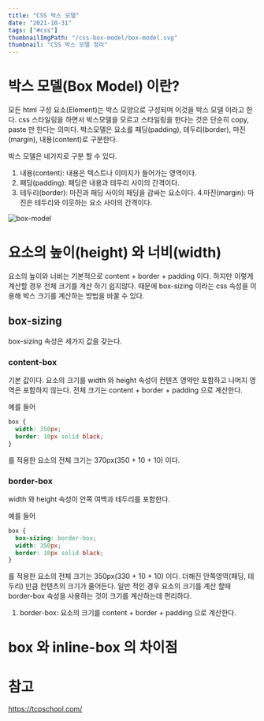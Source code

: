 ```yaml
---
title: "CSS 박스 모델"
date: "2021-10-31"
tags: ["#css"]
thumbnailImgPath: "/css-box-model/box-model.svg"
thumbnail: "CSS 박스 모델 정리"
---
```


# 박스 모델(Box Model) 이란?

모든 html 구성 요소(Element)는 박스 모양으로 구성되며 이것을 박스 모델 이라고 한다. css 스타일링을 하면서 박스모델을 모르고 스타일링을 한다는 것은 단순히 copy, paste 만 한다는 의미다. 박스모델은 요소를 패딩(padding), 테두리(border), 마진(margin), 내용(content)로 구분한다.

박스 모델은 네가지로 구분 할 수 있다.

1. 내용(content): 내용은 텍스트나 이미지가 들어가는 영역이다.
2. 패딩(padding): 패딩은 내용과 테두리 사이의 간격이다.
3. 테두리(border): 마진과 패딩 사이의 패딩을 감싸는 요소이다. 4.마진(margin): 마진은 테두리와 이웃하는 요소 사이의 간격이다.

![box-model](http://tcpschool.com/lectures/img_css_boxmodel.png)

# 요소의 높이(height) 와 너비(width)

요소의 높이와 너비는 기본적으로 content + border + padding 이다. 하지만 이렇게 계산할 경우 전체 크기를 계산 하기 쉽지않다. 때문에 box-sizing 이라는 css 속성을 이용해 박스 크기를 계산하는 방법을 바꿀 수 있다.

## box-sizing

box-sizing 속성은 세가지 값을 갖는다.

### content-box

기본 값이다. 요소의 크기를 width 와 height 속성이 컨텐츠 영약만 포함하고 나머지 영역은 포함하지 않는다. 전체 크기는 content + border + padding 으로 계산한다.

예를 들어

```css
box {
  width: 350px;
  border: 10px solid black;
}
```

를 적용한 요소의 전체 크기는 370px(350 + 10 + 10) 이다.

### border-box

width 와 height 속성이 안쪽 여백과 테두리를 포함한다.

예를 들어

```css
box {
  box-sizing: border-box;
  width: 350px;
  border: 10px solid black;
}
```

를 적용한 요소의 전체 크기는 350px(330 + 10 + 10) 이다. 더해진 안쪽영역(패딩, 테두리) 만큼 컨텐츠의 크기가 줄어든다.
일반 적인 경우 요소의 크기를 계산 할때 border-box 속성을 사용하는 것이 크기를 계산하는데 편리하다.

1. border-box: 요소의 크기를 content + border + padding 으로 계산한다.

# box 와 inline-box 의 차이점

# 참고

https://tcpschool.com/
